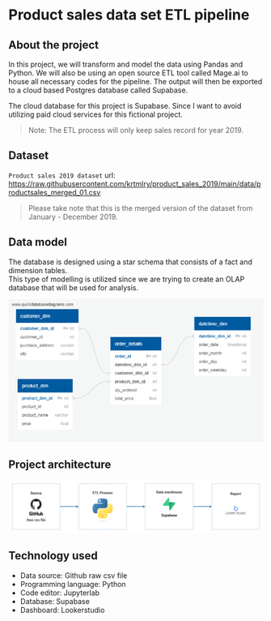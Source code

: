 # Product sales data set ETL pipeline

## About the project

In this project, we will transform and model the data using Pandas and Python. We will also be using an open source ETL tool called Mage.ai to house all necessary codes for the pipeline. The output will then be exported to a cloud based Postgres database called Supabase.

The cloud database for this project is Supabase. Since I want to avoid utilizing paid cloud services for this fictional project.

> Note: The ETL process will only keep sales record for year 2019.

## Dataset
`Product sales 2019 dataset`
url: https://raw.githubusercontent.com/krtmlry/product_sales_2019/main/data/productsales_merged_01.csv
> Please take note that this is the merged version of the dataset from January - December 2019.

## Data model
The database is designed using a star schema that consists of a fact and dimension tables. \
This type of modelling is utilized since we are trying to create an OLAP database that will be used for analysis.

![data-model](https://github.com/krtmlry/product_sales_2019/blob/main/img/db-model-01.png?raw=true)

## Project architecture
![architecture](https://github.com/krtmlry/product_sales_2019/blob/main/img/Architecture.png?raw=true)

## Technology used
- Data source: Github raw csv file
- Programming language: Python
- Code editor: Jupyterlab
- Database: Supabase
- Dashboard: Lookerstudio
